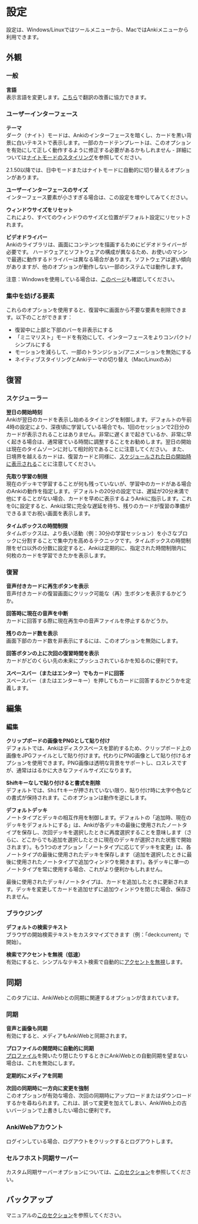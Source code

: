 # 設定

<!-- toc -->

設定は、Windows/Linuxではツールメニューから、MacではAnkiメニューから利用できます。

## 外観

### 一般

**言語**\
表示言語を変更します。[こちら](https://translating.ankiweb.net/)で翻訳の改善に協力できます。

### ユーザーインターフェース

**テーマ**\
ダーク（ナイト）モードは、Ankiのインターフェースを暗くし、カードを黒い背景に白いテキストで表示します。一部のカードテンプレートは、このオプションを有効にして正しく動作するように修正する必要があるかもしれません - 詳細については[ナイトモードのスタイリング](templates/styling.md#night-mode)を参照してください。

2.1.50以降では、日中モードまたはナイトモードに自動的に切り替えるオプションがあります。

**ユーザーインターフェースのサイズ**\
インターフェース要素が小さすぎる場合は、この設定を増やしてみてください。

**ウィンドウサイズをリセット**\
これにより、すべてのウィンドウのサイズと位置がデフォルト設定にリセットされます。

**ビデオドライバー**\
Ankiのライブラリは、画面にコンテンツを描画するためにビデオドライバーが必要です。
ハードウェアとソフトウェアの構成が異なるため、お使いのマシンで最適に動作するドライバーは異なる場合があります。ソフトウェアは遅い傾向がありますが、他のオプションが動作しない一部のシステムでは動作します。

注意：Windowsを使用している場合は、[このページ](./platform/windows/display-issues.md)も確認してください。

### 集中を妨げる要素

これらのオプションを使用すると、復習中に画面から不要な要素を削除できます。以下のことができます：

- 復習中に上部と下部のバーを非表示にする
- 「ミニマリスト」モードを有効にして、インターフェースをよりコンパクト/シンプルにする
- モーションを減らして、一部のトランジション/アニメーションを無効にする
- ネイティブスタイリングとAnkiテーマの切り替え（Mac/Linuxのみ）

## 復習

### スケジューラー

**翌日の開始時刻**\
Ankiが翌日のカードを表示し始めるタイミングを制御します。デフォルトの午前4時の設定により、深夜頃に学習している場合でも、1回のセッションで2日分のカードが表示されることはありません。非常に遅くまで起きているか、非常に早く起きる場合は、通常寝ている時間に調整することをお勧めします。翌日の開始は現在のタイムゾーンに対して相対的であることに注意してください。
また、日境界を越えるカードは、復習カードと同様に、[スケジュールされた日の開始時に表示される](./deck-options.md#day-boundaries)ことに注意してください。

**先取り学習の制限**\
現在のデッキで学習することが何も残っていないが、学習中のカードがある場合のAnkiの動作を指定します。デフォルトの20分の設定では、遅延が20分未満で他にすることがない場合、カードを早めに表示するようAnkiに指示します。これを0に設定すると、Ankiは常に完全な遅延を待ち、残りのカードが復習の準備ができるまでお祝い画面を表示します。

**タイムボックスの時間制限**\
タイムボックスは、より長い活動（例：30分の学習セッション）を小さなブロックに分割することで集中力を高めるテクニックです。タイムボックスの時間制限をゼロ以外の分数に設定すると、Ankiは定期的に、指定された時間制限内に何枚のカードを学習できたかを表示します。

### 復習

**音声付きカードに再生ボタンを表示**\
音声付きカードの復習画面にクリック可能な（再）生ボタンを表示するかどうか。

**回答時に現在の音声を中断**\
カードに回答する際に現在再生中の音声ファイルを停止するかどうか。

**残りのカード数を表示**\
画面下部のカード数を非表示にするには、このオプションを無効にします。

**回答ボタンの上に次回の復習時間を表示**\
カードがどのくらい先の未来にプッシュされているかを知るのに便利です。

**スペースバー（またはエンター）でもカードに回答**\
スペースバー（またはエンターキー）を押してもカードに回答するかどうかを定義します。

## 編集

### 編集

**クリップボードの画像をPNGとして貼り付け**\
デフォルトでは、Ankiはディスクスペースを節約するため、クリップボード上の画像をJPGファイルとして貼り付けます。代わりにPNG画像として貼り付けるオプションを使用できます。PNG画像は透明な背景をサポートし、ロスレスですが、通常ははるかに大きなファイルサイズになります。

**Shiftキーなしで貼り付けると書式を削除**\
デフォルトでは、<kbd>Shift</kbd>キーが押されていない限り、貼り付け時に太字や色などの書式が保持されます。このオプションは動作を逆にします。

**デフォルトデッキ**\
ノートタイプとデッキの相互作用を制御します。デフォルトの「追加時、現在のデッキをデフォルトにする」は、Ankiが各デッキの最後に使用されたノートタイプを保存し、次回デッキを選択したときに再度選択することを意味します（さらに、どこからでも追加を選択したときに現在のデッキが選択された状態で開始されます）。もう1つのオプション「ノートタイプに応じてデッキを変更」は、各ノートタイプの最後に使用されたデッキを保存します（追加を選択したときに最後に使用されたノートタイプで追加ウィンドウを開きます）。各デッキに単一のノートタイプを常に使用する場合、これがより便利かもしれません。

最後に使用されたデッキ/ノートタイプは、カードを追加したときに更新されます。デッキを変更してカードを追加せずに追加ウィンドウを閉じた場合、保存されません。

### ブラウジング

**デフォルトの検索テキスト**\
ブラウザの開始検索テキストをカスタマイズできます（例：「deck:current」で開始）。

**検索でアクセントを無視（低速）**\
有効にすると、シンプルなテキスト検索で自動的に[アクセントを無視](./searching.md#ignoring-accentscombining-characters)します。

## 同期

このタブには、AnkiWebとの同期に関連するオプションが含まれています。

### 同期

**音声と画像も同期**\
有効にすると、メディアもAnkiWebと同期されます。

**プロファイルの開閉時に自動的に同期**\
[プロファイル](./profiles.md)を開いたり閉じたりするときにAnkiWebとの自動同期を望まない場合は、これを無効にします。

**定期的にメディアを同期**

**次回の同期時に一方向に変更を強制**\
このオプションが有効な場合、次回の同期時にアップロードまたはダウンロードするかを尋ねられます。これは、誤って変更を加えてしまい、AnkiWeb上の古いバージョンで上書きしたい場合に便利です。

### AnkiWebアカウント

ログインしている場合、ログアウトをクリックするとログアウトします。

### セルフホスト同期サーバー

カスタム同期サーバーオプションについては、[このセクション](./sync-server.md)を参照してください。

## バックアップ

マニュアルの[このセクション](backups.md#automatic-backups)を参照してください。